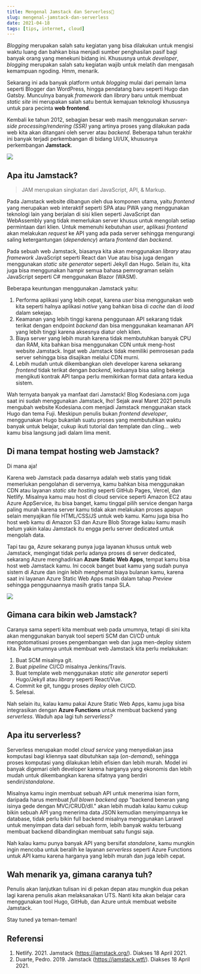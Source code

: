 ```yaml
---
title: Mengenal Jamstack dan Serverless🥧
slug: mengenal-jamstack-dan-serverless
date: 2021-04-18
tags: [tips, internet, cloud]
---
```


*Blogging* merupakan salah satu kegiatan yang bisa dilakukan untuk mengisi waktu
luang dan bahkan bisa menjadi sumber penghasilan pasif bagi banyak orang yang
menekuni bidang ini. Khususnya untuk *developer*, *blogging* merupakan salah
satu kegiatan wajib untuk melatih dan mengasah kemampuan ngoding. Hmm, menarik.

Sekarang ini ada banyak platform untuk *blogging* mulai dari pemain lama seperti
Blogger dan WordPress, hingga pendatang baru seperti Hugo dan Gatsby. Munculnya
banyak *framework* dan *library* baru untuk membuat *static site* ini merupakan
salah satu bentuk kemajuan teknologi khususnya untuk para pecinta **web
frontend**.

Kembali ke tahun 2012, sebagian besar web masih menggunakan *server-side
processing/rendering (SSR)* yang artinya proses yang dilakukan pada web kita
akan ditangani oleh server atau *backend*. Beberapa tahun terakhir ini banyak
terjadi perkembangan di bidang UI/UX, khususnya perkembangan **Jamstack**.

![](https://source.unsplash.com/v9FQR4tbIq8)

## Apa itu Jamstack?

> JAM merupakan singkatan dari JavaScript, API, & Markup.

Pada Jamstack website dibangun oleh dua komponen utama, yaitu *frontend* yang
merupakan web interaktif seperti SPA atau PWA yang menggunakan teknologi lain
yang berjalan di sisi klien seperti JavaScript dan WebAssembly yang tidak
memerlukan server khusus untuk mengolah setiap permintaan dari klien. Untuk
memenuhi kebutuhan *user*, aplikasi *frontend* akan melakukan *request* ke API
yang ada pada server sehingga mengurangi saling ketergantungan (*dependency*)
antara *frontend* dan *backend*.

Pada sebuah web Jamstack, biasanya kita akan menggunakan *library* atau
*framework* JavaScript seperti React dan Vue atau bisa juga dengan menggunakan
*static site generator* seperti Jekyll dan Hugo. Selain itu, kita juga bisa
menggunakan hampir semua bahasa pemrograman selain JavaScript seperti C#
menggunakan Blazor (WASM).

Beberapa keuntungan menggunakan Jamstack yaitu:

1. Performa aplikasi yang lebih cepat, karena *user* bisa menggunakan web kita
   seperti halnya aplikasi *native* yang bahkan bisa di *cache* dan di *load*
   dalam sekejap.
2. Keamanan yang lebih tinggi karena penggunaan API sekarang tidak terikat
   dengan endpoint *backend* dan bisa menggunakan keamanan API yang lebih tinggi
   karena aksesnya diatur oleh klien.
3. Biaya server yang lebih murah karena tidak membutuhkan banyak CPU dan RAM,
   kita bahkan bisa menggunakan CDN untuk meng-host website Jamstack. Ingat web
   Jamstack tidak memiliki pemrosesan pada server sehingga bisa disajikan
   melalui CDN murni.
4. Lebih mudah untuk dikembangkan oleh developer karena sekarang *frontend*
   tidak terikat dengan *backend*, keduanya bisa saling bekerja mengikuti
   kontrak API tanpa perlu memikirkan format data antara kedua sistem.

Wah ternyata banyak ya manfaat dari Jamstack! Blog Kodesiana.com juga saat ini
sudah menggunakan Jamstack, lho! Sejak awal Maret 2021 penulis mengubah website
Kodesiana.com menjadi Jamstack menggunakan stack Hugo dan tema Fuji. Meskipun
penulis bukan *frontend developer*, menggunakan Hugo bukanlah suatu proses yang
membutuhkan waktu banyak untuk belajar, cukup ikuti tutorial dan template dan
cling... web kamu bisa langsung jadi dalam lima menit.

## Di mana tempat hosting web Jamstack?

Di mana aja!

Karena web Jamstack pada dasarnya adalah web statis yang tidak memerlukan
pengolahan di servernya, kamu bahkan bisa menggunakan CDN atau layanan *static
site hosting* seperti GitHub Pages, Vercel, dan Netlify. Misalnya kamu mau host
di cloud service seperti Amazon EC2 atau Azure AppService, itu bisa banget, kamu
tinggal pilih service dengan harga paling murah karena server kamu tidak akan
melakukan proses apapun selain menyajikan file HTML/CSS/JS untuk web kamu. Kamu
juga bisa lho host web kamu di Amazon S3 dan Azure Blob Storage kalau kamu masih
belum yakin kalau Jamstack itu engga perlu server dedicated untuk mengolah data.

Tapi tau ga, Azure sekarang punya juga layanan khusus untuk web Jamstack,
mengingat tidak perlu adanya proses di server dedicated, sekarang Azure
menghadirkan **Azure Static Web Apps**, tempat kamu bisa host web Jamstack kamu.
Ini cocok banget buat kamu yang sudah punya sistem di Azure dan ingin lebih
menghemat biaya bulanan kamu, karena saat ini layanan Azure Static Web Apps
masih dalam tahap *Preview* sehingga penggunaannya masih gratis tanpa SLA.

![](https://source.unsplash.com/7r7-7RLdwCU)

## Gimana cara bikin web Jamstack?

Caranya sama seperti kita membuat web pada umumnya, tetapi di sini kita akan
menggunakan banyak tool seperti SCM dan CI/CD untuk mengotomatisasi proses
pengembangan web dan juga men-deploy sistem kita. Pada umumnya untuk membuat web
Jamstack kita perlu melakukan:

1. Buat SCM misalnya git.
2. Buat *pipeline* CI/CD misalnya Jenkins/Travis.
3. Buat template web menggunakan *static site generator* seperti Hugo/Jekyll
   atau *library* seperti React/Vue.
4. Commit ke git, tunggu proses *deploy* oleh CI/CD.
5. Selesai.

Nah selain itu, kalau kamu pakai Azure Static Web Apps, kamu juga bisa
integrasikan dengan **Azure Functions** untuk membuat backend yang *serverless*.
Waduh apa lagi tuh *serverless?*

## Apa itu serverless?

Serverless merupakan model *cloud service* yang menyediakan jasa komputasi bagi
kliennya saat dibutuhkan saja (*on-demand*), sehingga proses komputasi yang
dilakukan lebih efisien dan lebih murah. Model ini banyak digemari oleh
developer karena harganya yang ekonomis dan lebih mudah untuk dikembangkan
karena sifatnya yang berdiri sendiri/*standalone*.

Misalnya kamu ingin membuat sebuah API untuk menerima isian form, daripada harus
membuat *full blown backend app* "backend beneran yang isinya gede dengan
MVC/CRUD/dll." akan lebih mudah kalau kamu cukup bikin sebuah API yang menerima
data JSON kemudian menyimpannya ke database, tidak perlu bikin full backend
misalnya menggunakan Laravel untuk menyimpan data dari sebuah form, lebih banyak
waktu terbuang membuat backend dibandingkan membuat satu fungsi saja.

Nah kalau kamu punya banyak API yang bersifat *standalone*, kamu mungkin ingin
mencoba untuk beralih ke layanan *serverless* seperti Azure Functions untuk API
kamu karena harganya yang lebih murah dan juga lebih cepat.

## Wah menarik ya, gimana caranya tuh?

Penulis akan lanjutkan tulisan ini di pekan depan atau mungkin dua pekan lagi
karena penulis akan melaksanakan UTS. Nanti kita akan belajar cara menggunakan
tool Hugo, GitHub, dan Azure untuk membuat website Jamstack.

Stay tuned ya teman-teman!

## Referensi

1. Netlify. 2021. Jamstack (https://jamstack.org/). Diakses 18 April 2021.
2. Duarte, Pedro. 2019. Jamstack (https://jamstack.wtf/). Diakses 18 April 2021.
